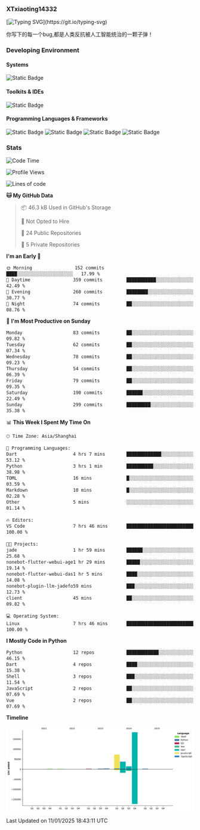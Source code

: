 ### XTxiaoting14332

[![Typing SVG](https://readme-typing-svg.herokuapp.com?font=JetBrians+Mono&pause=1000&random=false&width=435&lines=Hello+World!)](https://git.io/typing-svg)

你写下的每一个bug,都是人类反抗被人工智能统治的一颗子弹！

### Developing Environment

#### Systems

![Static Badge](https://img.shields.io/badge/Ubuntu-%20?style=flat-square&logo=ubuntu&logoColor=white&color=E34F26)

#### Toolkits & IDEs

![Static Badge](https://img.shields.io/badge/Visual%20Studio%20Code-%20?style=flat-square&logo=visualstudiocode&logoColor=white&color=blue)

#### Programming Languages & Frameworks

![Static Badge](https://img.shields.io/badge/Dart-%20?style=flat-square&logo=dart&logoColor=white&color=0175C2)
![Static Badge](https://img.shields.io/badge/Flutter-%20?style=flat-square&logo=flutter&logoColor=white&color=02569B)
![Static Badge](https://img.shields.io/badge/Python-%20?style=flat-square&logo=python&logoColor=white&color=E7A781)
![Static Badge](https://img.shields.io/badge/Bash%20Shell-%20?style=flat-square&logo=shell&logoColor=white&color=49D868)

### Stats

<!--START_SECTION:waka-->
![Code Time](http://img.shields.io/badge/Code%20Time-251%20hrs%2038%20mins-blue)

![Profile Views](http://img.shields.io/badge/Profile%20Views-0-blue)

![Lines of code](https://img.shields.io/badge/From%20Hello%20World%20I%27ve%20Written-319.8%20thousand%20lines%20of%20code-blue)

**🐱 My GitHub Data** 

> 📦 46.3 kB Used in GitHub's Storage 
 > 
> 🚫 Not Opted to Hire
 > 
> 📜 24 Public Repositories 
 > 
> 🔑 5 Private Repositories 
 > 
**I'm an Early 🐤** 

```text
🌞 Morning                152 commits         ████░░░░░░░░░░░░░░░░░░░░░   17.99 % 
🌆 Daytime                359 commits         ███████████░░░░░░░░░░░░░░   42.49 % 
🌃 Evening                260 commits         ████████░░░░░░░░░░░░░░░░░   30.77 % 
🌙 Night                  74 commits          ██░░░░░░░░░░░░░░░░░░░░░░░   08.76 % 
```
📅 **I'm Most Productive on Sunday** 

```text
Monday                   83 commits          ██░░░░░░░░░░░░░░░░░░░░░░░   09.82 % 
Tuesday                  62 commits          ██░░░░░░░░░░░░░░░░░░░░░░░   07.34 % 
Wednesday                78 commits          ██░░░░░░░░░░░░░░░░░░░░░░░   09.23 % 
Thursday                 54 commits          ██░░░░░░░░░░░░░░░░░░░░░░░   06.39 % 
Friday                   79 commits          ██░░░░░░░░░░░░░░░░░░░░░░░   09.35 % 
Saturday                 190 commits         ██████░░░░░░░░░░░░░░░░░░░   22.49 % 
Sunday                   299 commits         █████████░░░░░░░░░░░░░░░░   35.38 % 
```


📊 **This Week I Spent My Time On** 

```text
🕑︎ Time Zone: Asia/Shanghai

💬 Programming Languages: 
Dart                     4 hrs 7 mins        █████████████░░░░░░░░░░░░   53.12 % 
Python                   3 hrs 1 min         ██████████░░░░░░░░░░░░░░░   38.98 % 
TOML                     16 mins             █░░░░░░░░░░░░░░░░░░░░░░░░   03.59 % 
Markdown                 10 mins             █░░░░░░░░░░░░░░░░░░░░░░░░   02.28 % 
Other                    5 mins              ░░░░░░░░░░░░░░░░░░░░░░░░░   01.14 % 

🔥 Editors: 
VS Code                  7 hrs 46 mins       █████████████████████████   100.00 % 

🐱‍💻 Projects: 
jade                     1 hr 59 mins        ██████░░░░░░░░░░░░░░░░░░░   25.68 % 
nonebot-flutter-webui-age1 hr 29 mins        █████░░░░░░░░░░░░░░░░░░░░   19.14 % 
nonebot-flutter-webui-das1 hr 5 mins         ████░░░░░░░░░░░░░░░░░░░░░   14.08 % 
nonebot-plugin-llm-jadefo59 mins             ███░░░░░░░░░░░░░░░░░░░░░░   12.73 % 
client                   45 mins             ██░░░░░░░░░░░░░░░░░░░░░░░   09.82 % 

💻 Operating System: 
Linux                    7 hrs 46 mins       █████████████████████████   100.00 % 
```

**I Mostly Code in Python** 

```text
Python                   12 repos            ████████████░░░░░░░░░░░░░   46.15 % 
Dart                     4 repos             ████░░░░░░░░░░░░░░░░░░░░░   15.38 % 
Shell                    3 repos             ███░░░░░░░░░░░░░░░░░░░░░░   11.54 % 
JavaScript               2 repos             ██░░░░░░░░░░░░░░░░░░░░░░░   07.69 % 
Vue                      2 repos             ██░░░░░░░░░░░░░░░░░░░░░░░   07.69 % 
```



**Timeline**

![Lines of Code chart](https://raw.githubusercontent.com/XTxiaoting14332/XTxiaoting14332/main/assets/bar_graph.png)


 Last Updated on 11/01/2025 18:43:11 UTC
<!--END_SECTION:waka-->